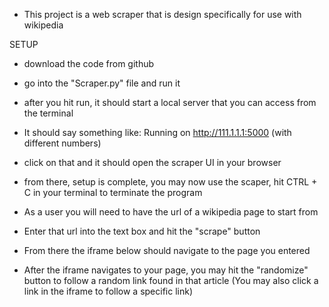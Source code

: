 - This project is a web scraper that is design specifically for use with wikipedia

SETUP
- download the code from github
- go into the "Scraper.py" file and run it
- after you hit run, it should start a local server that you can access from the terminal
- It should say something like: Running on http://111.1.1.1:5000 (with different numbers)
- click on that and it should open the scraper UI in your browser
- from there, setup is complete, you may now use the scaper, hit CTRL + C in your terminal to terminate the program



- As a user you will need to have the url of a wikipedia page to start from
- Enter that url into the text box and hit the "scrape" button
- From there the iframe below should navigate to the page you entered
- After the iframe navigates to your page, you may hit the "randomize" button 
    to follow a random link found in that article
    (You may also click a link in the iframe to follow a specific link)
